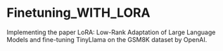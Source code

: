 # Finetuning_WITH_LORA
Implementing the paper LoRA: Low-Rank Adaptation of Large Language Models and fine-tuning TinyLlama on the GSM8K dataset by OpenAI.
